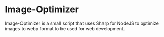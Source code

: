 # Image-Optimizer

Image-Optimizer is a small script that uses Sharp for NodeJS to optimize images to webp format to be used for web development.
